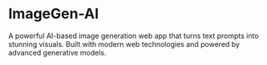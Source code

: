 # ImageGen-AI
A powerful AI-based image generation web app that turns text prompts into stunning visuals. Built with modern web technologies and powered by advanced generative models.
